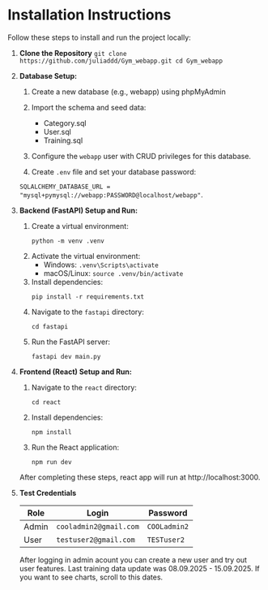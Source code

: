 # Installation Instructions

Follow these steps to install and run the project locally:

1. **Clone the Repository**
        ```
        git clone https://github.com/juliaddd/Gym_webapp.git
        cd Gym_webapp
        ```

2.  **Database Setup:**
    1. Create a new database (e.g., webapp) using phpMyAdmin
    2. Import the schema and seed data:

        - Category.sql
        - User.sql
        - Training.sql

    3. Configure the `webapp` user with CRUD privileges for this database.
    4. Create `.env` file and set your database password:
    
     `SQLALCHEMY_DATABASE_URL = "mysql+pymysql://webapp:PASSWORD@localhost/webapp"`.

3.  **Backend (FastAPI) Setup and Run:**

    1. Create a virtual environment:
        ```
        python -m venv .venv
        ```
    2. Activate the virtual environment:
        * Windows: `.venv\Scripts\activate`
        * macOS/Linux: `source .venv/bin/activate`
    3. Install dependencies:
        ```
        pip install -r requirements.txt
        ```
    4. Navigate to the `fastapi` directory:
        ```
        cd fastapi
        ```
    5. Run the FastAPI server:
        ```
        fastapi dev main.py
        ```

4.  **Frontend (React) Setup and Run:**
    1. Navigate to the `react` directory:
        ```
        cd react
        ```
    2. Install dependencies:
        ```
        npm install
        ```
    3. Run the React application:
        ```
        npm run dev
        ```

    After completing these steps, react app will run at http://localhost:3000.

5. **Test Credentials**

    | Role  | Login                  | Password     |
    | ----- | ---------------------- | ------------ |
    | Admin | `cooladmin2@gmail.com` | `COOLadmin2` |
    | User  | `testuser2@gmail.com`  | `TESTuser2`  |



    After logging in admin acount you can  create a new user and try out user features.
    Last training data update was 08.09.2025 - 15.09.2025. If you want to see charts, scroll to this dates.
